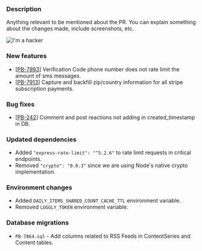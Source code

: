 ### Description
Anything relevant to be mentioned about the PR. You can explain something about the changes made, include screenshots, etc.

![I'm a hacker](https://media4.giphy.com/media/YQitE4YNQNahy/giphy-downsized-large.gif)

### New features
- [[PB-7993](https://prayinc.atlassian.net/browse/PB-7993)] Verification Code phone number does not rate limit the amount of sms messages.
- [[PB-7913](https://prayinc.atlassian.net/browse/PB-7913)] Capture and backfill zip/country information for all stripe subscription payments.

### Bug fixes
- [[PB-242](https://prayinc.atlassian.net/browse/PB-242)] Comment and post reactions not adding in created_timestamp in DB.

### Updated dependencies
- Added `"express-rate-limit": "^5.2.6"` to rate limit requests in critical endpoints.
- Removed `"crypto": "0.0.3"` since we are using Node's native crypto implementation.

### Environment changes
- Added `DAILY_ITEMS_SHARED_COUNT_CACHE_TTL` environment variable.
- Removed `LOGGLY_TOKEN` environment variable.

### Database migrations
- `PB-7864.sql` - Add columns related to RSS Feeds in ContentSeries and Content tables.
